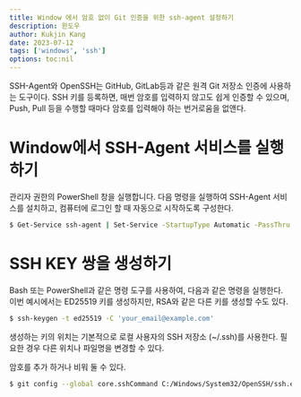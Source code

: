 ```yaml
---
title: Window 에서 암호 없이 Git 인증을 위한 ssh-agent 설정하기
description: 윈도우
author: Kukjin Kang
date: 2023-07-12
tags: ['windows', 'ssh']
options: toc:nil
---
```


SSH-Agent와 OpenSSH는 GitHub, GitLab등과 같은 원격 Git 저장소 인증에 사용하는
도구이다. SSH 키를 등록하면, 매번 암호를 입력하지 않고도 쉽게 인증할 수 있으며,
Push, Pull 등을 수행할 때마다 암호를 입력해야 하는 번거로움을 없앤다.


# Window에서 SSH-Agent 서비스를 실행하기

관리자 권한의 PowerShell 창을 실행합니다. 다음 명령을 실행하여 SSH-Agent
서비스를 설치하고, 컴퓨터에 로그인 할 때 자동으로 시작하도록 구성한다.

```sh
$ Get-Service ssh-agent | Set-Service -StartupType Automatic -PassThru | Start-Service
```


# SSH KEY 쌍을 생성하기

Bash 또는 PowerShell과 같은 명령 도구를 사용하여, 다음과 같은 명령을
실행한다. 이번 예시에서는 ED25519 키를 생성하지만, RSA와 같은 다른 키를 생성할
수도 있다.

```sh
$ ssh-keygen -t ed25519 -C 'your_email@example.com'
```

생성하는 키의 위치는 기본적으로 로컬 사용자의 SSH 저장소 (~/.ssh)를
사용한다. 필요한 경우 다른 위치나 파일명을 변경할 수 있다.

암호를 추가 하거나 비워 둘 수 있다.

```sh
$ git config --global core.sshCommand C:/Windows/System32/OpenSSH/ssh.exe
```